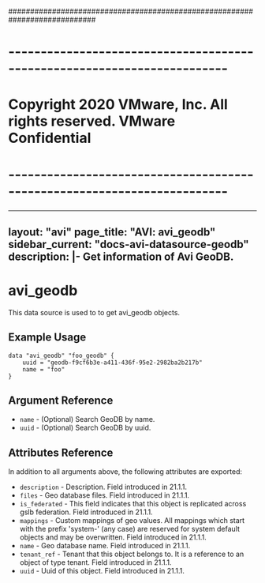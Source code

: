 ############################################################################
# ------------------------------------------------------------------------
# Copyright 2020 VMware, Inc.  All rights reserved. VMware Confidential
# ------------------------------------------------------------------------
###

---
layout: "avi"
page_title: "AVI: avi_geodb"
sidebar_current: "docs-avi-datasource-geodb"
description: |-
  Get information of Avi GeoDB.
---

# avi_geodb

This data source is used to to get avi_geodb objects.

## Example Usage

```hcl
data "avi_geodb" "foo_geodb" {
    uuid = "geodb-f9cf6b3e-a411-436f-95e2-2982ba2b217b"
    name = "foo"
}
```

## Argument Reference

* `name` - (Optional) Search GeoDB by name.
* `uuid` - (Optional) Search GeoDB by uuid.

## Attributes Reference

In addition to all arguments above, the following attributes are exported:

* `description` - Description. Field introduced in 21.1.1.
* `files` - Geo database files. Field introduced in 21.1.1.
* `is_federated` - This field indicates that this object is replicated across gslb federation. Field introduced in 21.1.1.
* `mappings` - Custom mappings of geo values. All mappings which start with the prefix 'system-' (any case) are reserved for system default objects and may be overwritten. Field introduced in 21.1.1.
* `name` - Geo database name. Field introduced in 21.1.1.
* `tenant_ref` - Tenant that this object belongs to. It is a reference to an object of type tenant. Field introduced in 21.1.1.
* `uuid` - Uuid of this object. Field introduced in 21.1.1.

